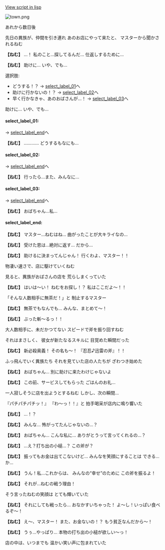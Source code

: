 [View script in lisp](../scripts/20091303.txt)

![town.png](../images/backgrounds/town.png)

あれから数日後

先日の異族が、仲間を引き連れ
あのお店にやって来たと、
マスターから聞かされるねむ

**【ねむ】**
…！
私のこと…探してるんだ…
仕返しするために…

**【ねむ】**
助けに…
いや、でも…

選択肢:
- どうする！？ → [select_label_01](#select_label_01)へ
- 助けに行かないの！？ → [select_label_02](#select_label_02)へ
- 早く行かなきゃ、あのおばさんが…！ → [select_label_03](#select_label_03)へ

助けに…
いや、でも…

#### select_label_01:
 → [select_label_end](#select_label_end)へ

**【ねむ】**
…………
どうするもなにも…

#### select_label_02:
 → [select_label_end](#select_label_end)へ

**【ねむ】**
行ったら…また、みんなに…

#### select_label_03:
 → [select_label_end](#select_label_end)へ

**【ねむ】**
おばちゃん…私…

#### select_label_end:

**【ねむ】**
マスター…ねむはね…
曲がったことが大キライなの…

**【ねむ】**
受けた恩は…絶対に返す…
だから…

**【ねむ】**
助けるに決まってんじゃん！
行くわよ、マスター！！

物凄い速さで、店に駆けていくねむ

見ると、異族がおばさんの店を
荒らしまくっていた

**【ねむ】**
はいは〜い！
ねむをお探し！？
私はここだよ〜！！

「そんな人数相手に無茶だ！」と
制止するマスター

**【ねむ】**
無茶でもなんでも…
みんな、まとめて〜！

**【ねむ】**
ぶった斬〜るっ！！

大人数相手に、未だかつてない
スピードで斧を振り回すねむ

それはまさしく、
彼女が新たなるスキルに
目覚めた瞬間だった

**【ねむ】**
新必殺奥義！
その名も〜！
『忍忍♪迅雷の斧』！！

ふっ飛んでいく異族たち
それを見ていた店の人たちが
ざわつき始めた

**【ねむ】**
おばちゃん…
別に助けに来たわけじゃないよ

**【ねむ】**
この前、サービスしてもらった
ごはんのお礼…

一人寂しそうに店を出ようとするねむ
しかし、次の瞬間…

『パチパチパチッ！』
『わ〜っ！！』と
拍手喝采が店内に鳴り響いた

**【ねむ】**
…！？

**【ねむ】**
みんな…
怖がってたんじゃないの…？

**【ねむ】**
おばちゃん…
こんな私に…
ありがとうって言ってくれるの…？

**【ねむ】**
…え？打ち出の小槌…？
この斧が？

**【ねむ】**
振ってもお金は出てこないけど…
みんなを笑顔にすることは
できる…か…

**【ねむ】**
うん！私…これからは、
みんなの“幸せ”のために
この斧を振るよ！

**【ねむ】**
それが…ねむの戦う理由！

そう言ったねむの笑顔は
とても輝いていた

**【ねむ】**
それにしても戦ったら…
おなかすいちゃった！
よ〜し！いっぱい食べるぞ〜！

**【ねむ】**
え〜、マスター！
また、お金ないの！？
もう貧乏なんだから〜！

**【ねむ】**
うぅ…やっぱり…
本物の打ち出の小槌が欲しい〜っ！

店の中は、いつまでも
温かい笑い声に包まれていた
